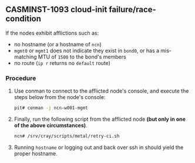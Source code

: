## CASMINST-1093 cloud-init failure/race-condition
If the nodes exhibit afflictions such as:
- no hostname (or a hostname of `ncn`)
- `mgmt0` or `mgmt1` does not indicate they exist in `bond0`, or has a mis-matching MTU of `1500` to the bond's members
- no route (`ip r` returns no `default` route)

### Procedure
1. Use conman to connect to the afflicted node's console, and execute the steps below from the node's console:
    ```bash
    pit# conman -j ncn-w001-mgmt
    ```

2. Finally, run the following script from the afflicted node **(but only in one of the above circumstances)**.
    ```bash
    ncn# /srv/cray/scripts/metal/retry-ci.sh
    ```

3. Running `hostname` or logging out and back over ssh in should yield the proper hostname.
